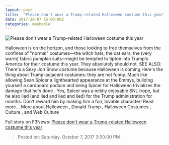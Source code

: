 ```yaml
---
layout: post
title:  "Please don't wear a Trump-related Halloween costume this year"
date: 2017-10-07 15:00:00Z
categories: mashable
---
```


![Please don't wear a Trump-related Halloween costume this year](https://i.amz.mshcdn.com/dD4loHwzTIRmnWcwC8KhX8A4icc=/1200x630/2017%2F10%2F04%2F92%2F2355f58ec5d847b6b302ae2b7a85f621.eab22.jpg)

Halloween is on the horizon, and those looking to free themselves from the confines of "normal" costumes—the witch hats, the cat ears, the (very warm) fabric pumpkin suits—might be tempted to tiptoe into Trump's America for their costume this year. They absolutely should not. SEE ALSO: There's a Sexy Jon Snow costume because Halloween is coming Here's the thing about Trump-adjacent costumes: they are not funny. Much like allowing Sean Spicer a lighthearted appearance at the Emmys, building yourself a cardboard podium and being Spicer for Halloween trivializes the damage that he's done . Yes, Spicer was a mildly enjoyable SNL trope, but he also lied (and lied and lied and lied) for the Trump administration for months. Don't reward him by making him a fun, lovable character! Read more... More about Halloween , Donald Trump , Halloween Costumes , Culture , and Web Culture


Full story on F3News: [Please don't wear a Trump-related Halloween costume this year](http://www.f3nws.com/n/FkWAXG)

> Posted on: Saturday, October 7, 2017 3:00:00 PM
